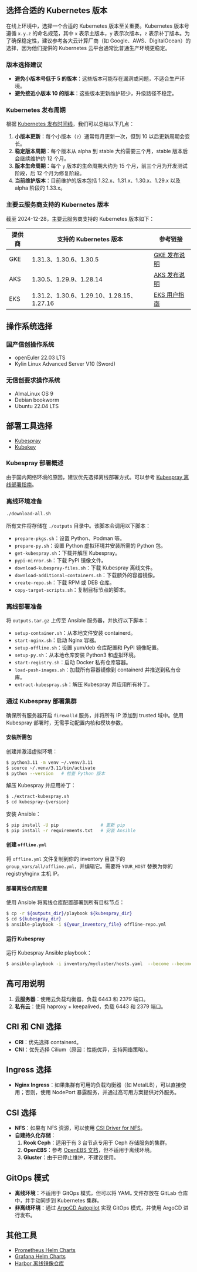 ## 选择合适的 Kubernetes 版本

在线上环境中，选择一个合适的 Kubernetes 版本至关重要。Kubernetes 版本号遵循 `x.y.z` 的命名规范，其中 `x` 表示主版本，`y` 表示次版本，`z` 表示补丁版本。为了确保稳定性，建议参考各大云计算厂商（如 Google、AWS、DigitalOcean）的选择，因为他们提供的 Kubernetes 云平台通常比普通生产环境更稳定。

### 版本选择建议

- **避免小版本号低于 5 的版本**：这些版本可能存在漏洞或问题，不适合生产环境。
- **避免接近小版本 10 的版本**：这些版本更新维护较少，升级路径不稳定。

### Kubernetes 发布周期

根据 [Kubernetes 发布时间线](https://github.com/kubernetes/kubernetes/releases)，我们可以总结以下几点：

1. **小版本更新**：每个小版本（`z`）通常每月更新一次，但到 10 以后更新周期会变长。
2. **稳定版本周期**：每个版本从 alpha 到 stable 大约需要三个月，stable 版本后会继续维护约 12 个月。
3. **版本生命周期**：每个 `y` 版本的生命周期大约为 15 个月，前三个月为开发测试阶段，后 12 个月为修复阶段。
4. **当前维护版本**：目前维护的版本包括 1.32.x、1.31.x、1.30.x、1.29.x 以及 alpha 阶段的 1.33.x。

### 主要云服务商支持的 Kubernetes 版本

截至 2024-12-28，主要云服务商支持的 Kubernetes 版本如下：

| 提供商 | 支持的 Kubernetes 版本 | 参考链接 |
| --- | --- | --- |
| GKE | 1.31.3、1.30.6、1.30.5 | [GKE 发布说明](https://cloud.google.com/kubernetes-engine/docs/release-notes) |
| AKS | 1.30.5、1.29.9、1.28.14 | [AKS 发布说明](https://github.com/Azure/AKS/releases) |
| EKS | 1.31.2、1.30.6、1.29.10、1.28.15、1.27.16 | [EKS 用户指南](https://docs.aws.amazon.com/eks/latest/userguide/platform-versions.html) |

## 操作系统选择

### 国产信创操作系统

- openEuler 22.03 LTS
- Kylin Linux Advanced Server V10 (Sword)

### 无信创要求操作系统

- AlmaLinux OS 9
- Debian bookworm
- Ubuntu 22.04 LTS

## 部署工具选择

- [Kubespray](https://github.com/kubernetes-sigs/kubespray)
- [Kubekey](https://github.com/kubesphere/kubekey)

### Kubespray 部署概述

由于国内网络环境的原因，建议优先选择离线部署方式。可以参考 [Kubespray 离线部署指南](https://github.com/kubespray-offline/kubespray-offline)。

### 离线环境准备

```sh
./download-all.sh
```

所有文件将存储在 `./outputs` 目录中。该脚本会调用以下脚本：

- `prepare-pkgs.sh`：设置 Python、Podman 等。
- `prepare-py.sh`：设置 Python 虚拟环境并安装所需的 Python 包。
- `get-kubespray.sh`：下载并解压 Kubespray。
- `pypi-mirror.sh`：下载 PyPI 镜像文件。
- `download-kubespray-files.sh`：下载 Kubespray 离线文件。
- `download-additional-containers.sh`：下载额外的容器镜像。
- `create-repo.sh`：下载 RPM 或 DEB 仓库。
- `copy-target-scripts.sh`：复制目标节点的脚本。

### 离线部署准备

将 `outputs.tar.gz` 上传至 Ansible 服务器，并执行以下脚本：

- `setup-container.sh`：从本地文件安装 containerd。
- `start-nginx.sh`：启动 Nginx 容器。
- `setup-offline.sh`：设置 yum/deb 仓库配置和 PyPI 镜像配置。
- `setup-py.sh`：从本地仓库安装 Python3 和虚拟环境。
- `start-registry.sh`：启动 Docker 私有仓库容器。
- `load-push-images.sh`：加载所有容器镜像到 containerd 并推送到私有仓库。
- `extract-kubespray.sh`：解压 Kubespray 并应用所有补丁。

### 通过 Kubespray 部署集群

确保所有服务器开启 `firewalld` 服务，并将所有 IP 添加到 trusted 域中。使用 Kubespray 部署时，无需手动配置内核和模块参数。

#### 安装所需包

创建并激活虚拟环境：

```sh
$ python3.11 -m venv ~/.venv/3.11
$ source ~/.venv/3.11/bin/activate
$ python --version   # 检查 Python 版本
```

解压 Kubespray 并应用补丁：

```sh
$ ./extract-kubespray.sh
$ cd kubespray-{version}
```

安装 Ansible：

```sh
$ pip install -U pip                # 更新 pip
$ pip install -r requirements.txt   # 安装 Ansible
```

#### 创建 `offline.yml`

将 `offline.yml` 文件复制到你的 inventory 目录下的 `group_vars/all/offline.yml`，并编辑它。需要将 `YOUR_HOST` 替换为你的 registry/nginx 主机 IP。

#### 部署离线仓库配置

使用 Ansible 将离线仓库配置部署到所有目标节点：

```sh
$ cp -r ${outputs_dir}/playbook ${kubespray_dir}
$ cd ${kubespray_dir}
$ ansible-playbook -i ${your_inventory_file} offline-repo.yml
```

#### 运行 Kubespray

运行 Kubespray Ansible playbook：

```sh
$ ansible-playbook -i inventory/mycluster/hosts.yaml  --become --become-user=root cluster.yml
```

## 高可用说明

1. **云服务器**：使用云负载均衡器，负载 6443 和 2379 端口。
2. **私有云**：使用 haproxy + keepalived，负载 6443 和 2379 端口。

## CRI 和 CNI 选择

- **CRI**：优先选择 containerd。
- **CNI**：优先选择 Cilium（原因：性能优异，支持网络策略）。

## Ingress 选择

- **Nginx Ingress**：如果集群有可用的负载均衡器（如 MetalLB），可以直接使用；否则，使用 NodePort 暴露服务，并通过高可用方案提供对外服务。

## CSI 选择

- **NFS**：如果有 NFS 资源，可以使用 [CSI Driver for NFS](https://github.com/kubernetes-csi/csi-driver-nfs)。
- **自建持久化存储**：
  1. **Rook Ceph**：适用于有 3 台节点专用于 Ceph 存储服务的集群。
  2. **OpenEBS**：参考 [OpenEBS 文档](https://openebs.io/docs/quickstart-guide/installation)，但不适用于离线环境。
  3. **Gluster**：由于已停止维护，不建议使用。

## GitOps 模式

- **离线环境**：不适用于 GitOps 模式，但可以将 YAML 文件存放在 GitLab 仓库中，并手动同步到 Kubernetes 集群。
- **非离线环境**：通过 [ArgoCD Autopilot](https://github.com/argoproj-labs/argocd-autopilot) 实现 GitOps 模式，并使用 ArgoCD 进行发布。

## 其他工具

- [Prometheus Helm Charts](https://github.com/prometheus-community/helm-charts)
- [Grafana Helm Charts](https://github.com/grafana/helm-charts)
- [Harbor 离线镜像仓库](https://goharbor.io/docs/2.12.0/install-config/)
